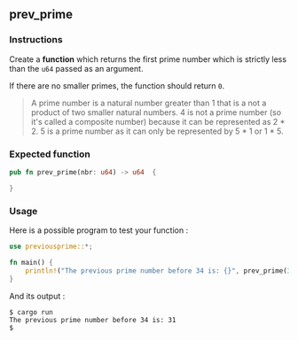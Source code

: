 ## prev_prime

### Instructions

Create a **function** which returns the first prime number which is strictly less than the `u64` passed as an argument.

If there are no smaller primes, the function should return `0`.

> A prime number is a natural number greater than 1 that is a not a product of two smaller natural numbers.
> 4 is not a prime number (so it's called a composite number) because it can be represented as 2 \* 2. 5 is a prime number as it can only be represented by 5 \* 1 or 1 \* 5.

### Expected function

```rust
pub fn prev_prime(nbr: u64) -> u64  {

}
```

### Usage

Here is a possible program to test your function :

```rust
use previousprime::*;

fn main() {
    println!("The previous prime number before 34 is: {}", prev_prime(34));
}
```

And its output :

```console
$ cargo run
The previous prime number before 34 is: 31
$
```
